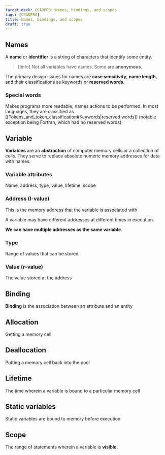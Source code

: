 ```yaml
---
target-deck: CSADPRG::Names, bindings, and scopes
tags: [CSADPRG]
title: Names, bindings, and scopes
draft: true
---
```


## Names

A **name** or **identifier** is a string of characters that identify some entity.

>[!info] Not all variables have names. Some are **anonymous**.

The primary design issues for names are **case sensitivity**, **name length**, and their classifications as keywords or **reserved words**.

<!--ID: 1727924287865-->

### Special words

Makes programs more readable; names actions to be performed. In most languages, they are classified as [[Tokens_and_token_classification#Keywords|reserved words]] (notable exception being Fortran, which had no reserved words)

<!--ID: 1727924287870-->

## Variable

**Variables** are an **abstraction** of computer memory cells or a collection of cells. They serve to replace absolute numeric memory addresses for data with names.
<!--ID: 1727924287873-->

### Variable attributes

Name, address, type, value, lifetime, scope

<!--ID: 1727924287876-->

### Address (l-value)

This is the memory address that the variable is associated with

A variable may have different addresses at different times in execution.

**We can have multiple addresses as the same variable**.
<!--ID: 1727924287879-->

### Type

Range of values that can be stored

<!--ID: 1727924287881-->

### Value (r-value)

The value stored at the address

<!--ID: 1727924287884-->

## Binding

**Binding** is the association between an attribute and an entity
<!--ID: 1727924287886-->

## Allocation

Getting a memory cell

<!--ID: 1727924287917-->

## Deallocation

Putting a memory cell back into the pool

<!--ID: 1727924287920-->

## Lifetime

The time wherein a variable is bound to a particular memory cell

<!--ID: 1727924287924-->

## Static variables

Static variables are bound to memory before execution

<!--ID: 1727924287927-->

## Scope

The range of statements wherein a variable is **visible**.

<!--ID: 1727924287931-->
